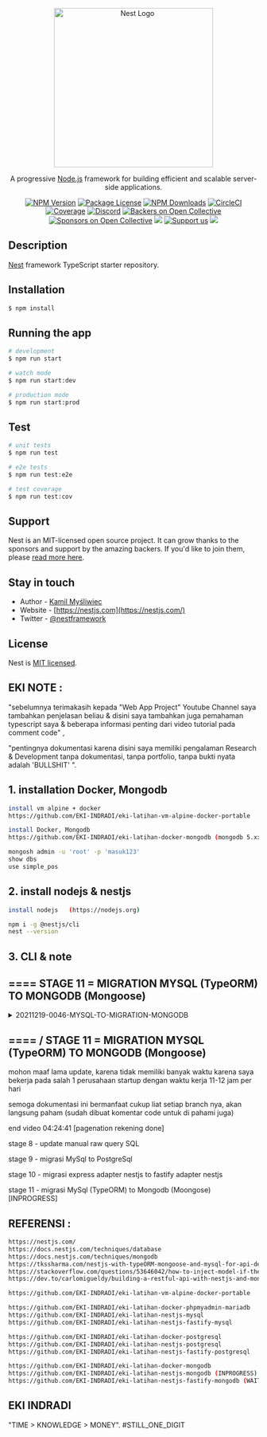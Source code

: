 <p align="center">
  <a href="http://nestjs.com/" target="blank"><img src="https://nestjs.com/img/logo_text.svg" width="320" alt="Nest Logo" /></a>
</p>

[circleci-image]: https://img.shields.io/circleci/build/github/nestjs/nest/master?token=abc123def456
[circleci-url]: https://circleci.com/gh/nestjs/nest

  <p align="center">A progressive <a href="http://nodejs.org" target="_blank">Node.js</a> framework for building efficient and scalable server-side applications.</p>
    <p align="center">
<a href="https://www.npmjs.com/~nestjscore" target="_blank"><img src="https://img.shields.io/npm/v/@nestjs/core.svg" alt="NPM Version" /></a>
<a href="https://www.npmjs.com/~nestjscore" target="_blank"><img src="https://img.shields.io/npm/l/@nestjs/core.svg" alt="Package License" /></a>
<a href="https://www.npmjs.com/~nestjscore" target="_blank"><img src="https://img.shields.io/npm/dm/@nestjs/common.svg" alt="NPM Downloads" /></a>
<a href="https://circleci.com/gh/nestjs/nest" target="_blank"><img src="https://img.shields.io/circleci/build/github/nestjs/nest/master" alt="CircleCI" /></a>
<a href="https://coveralls.io/github/nestjs/nest?branch=master" target="_blank"><img src="https://coveralls.io/repos/github/nestjs/nest/badge.svg?branch=master#9" alt="Coverage" /></a>
<a href="https://discord.gg/G7Qnnhy" target="_blank"><img src="https://img.shields.io/badge/discord-online-brightgreen.svg" alt="Discord"/></a>
<a href="https://opencollective.com/nest#backer" target="_blank"><img src="https://opencollective.com/nest/backers/badge.svg" alt="Backers on Open Collective" /></a>
<a href="https://opencollective.com/nest#sponsor" target="_blank"><img src="https://opencollective.com/nest/sponsors/badge.svg" alt="Sponsors on Open Collective" /></a>
  <a href="https://paypal.me/kamilmysliwiec" target="_blank"><img src="https://img.shields.io/badge/Donate-PayPal-ff3f59.svg"/></a>
    <a href="https://opencollective.com/nest#sponsor"  target="_blank"><img src="https://img.shields.io/badge/Support%20us-Open%20Collective-41B883.svg" alt="Support us"></a>
  <a href="https://twitter.com/nestframework" target="_blank"><img src="https://img.shields.io/twitter/follow/nestframework.svg?style=social&label=Follow"></a>
</p>
  <!--[![Backers on Open Collective](https://opencollective.com/nest/backers/badge.svg)](https://opencollective.com/nest#backer)
  [![Sponsors on Open Collective](https://opencollective.com/nest/sponsors/badge.svg)](https://opencollective.com/nest#sponsor)-->

## Description

[Nest](https://github.com/nestjs/nest) framework TypeScript starter repository.

## Installation

```bash
$ npm install
```

## Running the app

```bash
# development
$ npm run start

# watch mode
$ npm run start:dev

# production mode
$ npm run start:prod
```

## Test

```bash
# unit tests
$ npm run test

# e2e tests
$ npm run test:e2e

# test coverage
$ npm run test:cov
```

## Support

Nest is an MIT-licensed open source project. It can grow thanks to the sponsors and support by the amazing backers. If you'd like to join them, please [read more here](https://docs.nestjs.com/support).

## Stay in touch

- Author - [Kamil Myśliwiec](https://kamilmysliwiec.com)
- Website - [https://nestjs.com](https://nestjs.com/)
- Twitter - [@nestframework](https://twitter.com/nestframework)

## License

Nest is [MIT licensed](LICENSE).

##  EKI NOTE :

"sebelumnya terimakasih kepada "Web App Project" Youtube Channel saya tambahkan penjelasan beliau & disini saya tambahkan juga pemahaman typescript saya & beberapa informasi penting dari video tutorial pada comment code" ,

"pentingnya dokumentasi karena disini saya memiliki pengalaman Research & Development tanpa dokumentasi, tanpa portfolio, tanpa bukti nyata adalah 'BULLSHIT' ".

## 1. installation Docker, Mongodb
```bash
install vm alpine + docker
https://github.com/EKI-INDRADI/eki-latihan-vm-alpine-docker-portable

install Docker, Mongodb
https://github.com/EKI-INDRADI/eki-latihan-docker-mongodb (mongodb 5.xx)

mongosh admin -u 'root' -p 'masuk123'
show dbs
use simple_pos
```

## 2. install nodejs & nestjs

```bash
install nodejs   (https://nodejs.org)

npm i -g @nestjs/cli
nest --version
```

## 3. CLI & note

## ==== STAGE 11 = MIGRATION MYSQL (TypeORM) TO MONGODB (Mongoose)

<details>
  <summary>20211219-0046-MYSQL-TO-MIGRATION-MONGODB</summary>

```bash
/046

// ===================== MIGRATION MYSQL TO MONGODB
1. install mongodb database

2. create database simple_pos

3. npm uninstall @nestjs/typeorm typeorm mysql2

4. delete node_modules

5. npm i

6. npm install --save @nestjs/mongoose mongoose

7. rubah .env 

--- before

MYSQL_HOST = '127.0.0.1'
MYSQL_PORT = '3400'
MYSQL_USER = 'root'
MYSQL_PASSWORD = 'masuk123'
MYSQL_DATABASE = 'simple_pos'
JWT_SECRET_KEY= 'eki-secret-key'

--- /before

--- after

MONGODB_HOST=127.0.0.1
MONGODB_PORT=7000
MONGODB_USER=root
MONGODB_PASSWORD=masuk123
MONGODB_DATABASE=simple_pos
JWT_SECRET_KEY=eki-secret-key

--- /after

8. rubah code pada src\user\user.controller.ts
// @ApiBearerAuth()
// @UseGuards(JwtGuard)
@Controller('user')

------------------------

pasangkan  

@ApiBearerAuth()
@UseGuards(JwtGuard)

pada setiap controller src\user\user.controller.ts , kecuali :

@Post()
create(@Body() ....
...
...

untuk keperluan membuat account

10. update src\app.module.ts
11. update src\<resource_name>\dto\*
12. update src\<resource_name>\entities\*
13. update src\<resource_name>\<resource_name>.service.ts

lalu buat pada http://localhost:3000/api-docs/
POST /USER 
{
  "nama_user": "stringst",
  "email": "string@mail.com",
  "username": "stringst",
  "password": "stringst"
}


//=========================== WAJIB REBUILD DIST FILE

delete /dist files

---- build kembali file /dist nya
npm run build
----

//=========================== /WAJIB REBUILD DIST FILE

15. selesai maka seluruh table akan otomatis terbuat, dan langsung dapat digunakan, persis seperti pada MySQL

// ===================== MIGRATION MYSQL TO MONGODB

```

</details>



## ==== / STAGE 11 = MIGRATION MYSQL (TypeORM) TO MONGODB (Mongoose)



mohon maaf lama update, karena tidak memiliki banyak waktu karena saya bekerja pada salah 1 perusahaan startup dengan waktu kerja 11-12 jam per hari

semoga dokumentasi ini bermanfaat cukup liat setiap branch nya, akan langsung paham (sudah dibuat komentar code untuk di pahami juga)

end video  04:24:41 [pagenation rekening done]

stage 8 - update manual raw query SQL

stage 9 - migrasi MySql to PostgreSql

stage 10 - migrasi express adapter nestjs to fastify adapter nestjs

stage 11 - migrasi MySql (TypeORM) to Mongodb (Moongose) [INPROGRESS]

 
## REFERENSI :

```bash
https://nestjs.com/
https://docs.nestjs.com/techniques/database
https://docs.nestjs.com/techniques/mongodb
https://tkssharma.com/nestjs-with-typeORM-mongoose-and-mysql-for-api-development/
https://stackoverflow.com/questions/53646042/how-to-inject-model-if-the-model-is-in-the-root-module-only
https://dev.to/carlomigueldy/building-a-restful-api-with-nestjs-and-mongodb-mongoose-2165

https://github.com/EKI-INDRADI/eki-latihan-vm-alpine-docker-portable

https://github.com/EKI-INDRADI/eki-latihan-docker-phpmyadmin-mariadb
https://github.com/EKI-INDRADI/eki-latihan-nestjs-mysql
https://github.com/EKI-INDRADI/eki-latihan-nestjs-fastify-mysql

https://github.com/EKI-INDRADI/eki-latihan-docker-postgresql
https://github.com/EKI-INDRADI/eki-latihan-nestjs-postgresql
https://github.com/EKI-INDRADI/eki-latihan-nestjs-fastify-postgresql 

https://github.com/EKI-INDRADI/eki-latihan-docker-mongodb
https://github.com/EKI-INDRADI/eki-latihan-nestjs-mongodb (INPROGRESS)
https://github.com/EKI-INDRADI/eki-latihan-nestjs-fastify-mongodb (WAITING LIST)

```

## EKI INDRADI

"TIME > KNOWLEDGE > MONEY". #STILL_ONE_DIGIT
